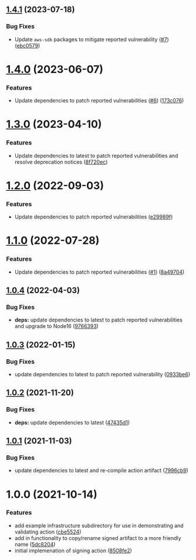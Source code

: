 ## [1.4.1](https://github.com/clowdhaus/aws-lambda-code-signing-action/compare/v1.4.0...v1.4.1) (2023-07-18)


### Bug Fixes

* Update `aws-sdk` packages to mitigate reported vulnerability ([#7](https://github.com/clowdhaus/aws-lambda-code-signing-action/issues/7)) ([ebc0579](https://github.com/clowdhaus/aws-lambda-code-signing-action/commit/ebc0579f1459c40a2313869bdf65c951bb3cd4d1))

# [1.4.0](https://github.com/clowdhaus/aws-lambda-code-signing-action/compare/v1.3.0...v1.4.0) (2023-06-07)


### Features

* Update dependencies to patch reported vulnerabilities ([#6](https://github.com/clowdhaus/aws-lambda-code-signing-action/issues/6)) ([173c076](https://github.com/clowdhaus/aws-lambda-code-signing-action/commit/173c0767472d1530f46f2529e65057b8eee5e8b1))

# [1.3.0](https://github.com/clowdhaus/aws-lambda-code-signing-action/compare/v1.2.0...v1.3.0) (2023-04-10)


### Features

* Update dependencies to latest to patch reported vulnerabilities and resolve deprecation notices ([8f720ec](https://github.com/clowdhaus/aws-lambda-code-signing-action/commit/8f720ecb78d617ef70bf631f45aa34695ec35ab4))

# [1.2.0](https://github.com/clowdhaus/aws-lambda-code-signing-action/compare/v1.1.0...v1.2.0) (2022-09-03)


### Features

* Update dependencies to patch reported vulnerabilities ([e29989f](https://github.com/clowdhaus/aws-lambda-code-signing-action/commit/e29989f6b99d61a2a73e1a86d785f28b350af677))

# [1.1.0](https://github.com/clowdhaus/aws-lambda-code-signing-action/compare/v1.0.4...v1.1.0) (2022-07-28)


### Features

* Update dependencies to patch reported vulnerabilities ([#1](https://github.com/clowdhaus/aws-lambda-code-signing-action/issues/1)) ([8a49704](https://github.com/clowdhaus/aws-lambda-code-signing-action/commit/8a49704edbe6af9a2384ab837121c84540bf7d5a))

## [1.0.4](https://github.com/clowdhaus/aws-lambda-code-signing-action/compare/v1.0.3...v1.0.4) (2022-04-03)


### Bug Fixes

* **deps:** update dependencies to latest to patch reported vulnerabilities and upgrade to Node16 ([9766393](https://github.com/clowdhaus/aws-lambda-code-signing-action/commit/97663933eb19a276361c6e84fb95469357847445))

## [1.0.3](https://github.com/clowdhaus/aws-lambda-code-signing-action/compare/v1.0.2...v1.0.3) (2022-01-15)


### Bug Fixes

* update dependencies to latest to patch reported vulnerability ([0933be6](https://github.com/clowdhaus/aws-lambda-code-signing-action/commit/0933be6b74be8cbd818c2f6250caae194b4a5439))

## [1.0.2](https://github.com/clowdhaus/aws-lambda-code-signing-action/compare/v1.0.1...v1.0.2) (2021-11-20)


### Bug Fixes

* **deps:** update dependencies to latest ([47435d1](https://github.com/clowdhaus/aws-lambda-code-signing-action/commit/47435d1495651b56b1e2ebc464f6c904b6fc98ad))

## [1.0.1](https://github.com/clowdhaus/aws-lambda-code-signing-action/compare/v1.0.0...v1.0.1) (2021-11-03)


### Bug Fixes

* update dependencies to latest and re-compile action artifact ([7996cb9](https://github.com/clowdhaus/aws-lambda-code-signing-action/commit/7996cb90335859cc78d35280bb31e04fe6914831))

# 1.0.0 (2021-10-14)


### Features

* add example infrastructure subdirectory for use in demonstrating and validating action ([cbe5524](https://github.com/clowdhaus/aws-lambda-code-signing-action/commit/cbe55243c236ad183067d934f947a7c2c6fdb2bb))
* add in functionality to copy/rename signed artifact to a more friendly name ([5dc8204](https://github.com/clowdhaus/aws-lambda-code-signing-action/commit/5dc82044e80a7e4e92b8a6a46d6232381e5cafa0))
* initial implemenation of signing action ([8508fe2](https://github.com/clowdhaus/aws-lambda-code-signing-action/commit/8508fe24d41f97be9d05eda46dbc2e25127e7a34))
